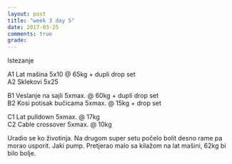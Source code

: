 ```yaml
---
layout: post
title: "week 3 day 5"
date: 2017-03-25
comments: true
grade:
---
```


Istezanje

A1 Lat mašina 5x10 @ 65kg + dupli drop set    
A2 Sklekovi 5x25  

B1 Veslanje na sajli 5xmax. @ 60kg + dupli drop set    
B2 Kosi potisak bučicama 5xmax. @ 15kg + drop set    

C1 Lat pulldown 5xmax. @ 17kg     
C2 Cable crossover 5xmax. @ 10kg  

Uradio se ko životinja. Na drugom super setu počelo bolit desno rame pa morao usporit. Jaki pump. Pretjerao malo sa kilažom na lat mašini, 62kg bi bilo bolje.
